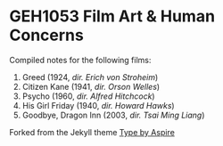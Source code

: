 # GEH1053 Film Art & Human Concerns

Compiled notes for the following films:

1. Greed (1924, *dir. Erich von Stroheim*)
2. Citizen Kane (1941, *dir. Orson Welles*)
3. Psycho (1960, *dir. Alfred Hitchcock*)
4. His Girl Friday (1940, *dir. Howard Hawks*)
5. Goodbye, Dragon Inn (2003, *dir. Tsai Ming Liang*)

Forked from the Jekyll theme [Type by Aspire](https://github.com/aspirethemes/type)